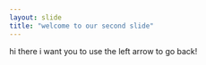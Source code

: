 ```yaml
---
layout: slide
title: "welcome to our second slide"
---
```

hi there i want you to
use the left arrow to go back!
